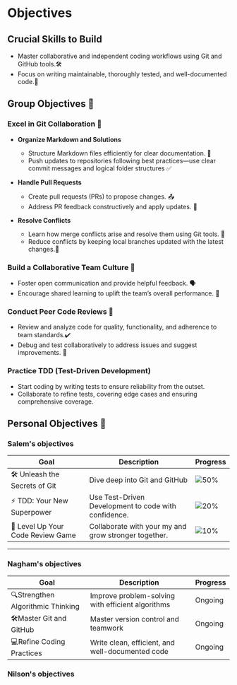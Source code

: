 
# Objectives  

## Crucial Skills to Build  

- Master collaborative and independent coding workflows using Git and GitHub tools.🛠️
- Focus on writing maintainable, thoroughly tested, and well-documented code.📝

## Group Objectives 🌟  

### Excel in Git Collaboration 🚀

- **Organize Markdown and Solutions**  
  - Structure Markdown files efficiently for clear documentation. 📝  
  - Push updates to repositories following best practices—use clear commit
  messages and logical folder structures ✅  

- **Handle Pull Requests**
  - Create pull requests (PRs) to propose changes. 📤  
  - Address PR feedback constructively and apply updates. 💬  

- **Resolve Conflicts**  
  - Learn how merge conflicts arise and resolve them using Git tools. 🤔  
  - Reduce conflicts by keeping local branches updated with the latest changes.🔄

### Build a Collaborative Team Culture 🤝  

- Foster open communication and provide helpful feedback. 🗣️  
- Encourage shared learning to uplift the team’s overall performance. 🌱  

### Conduct Peer Code Reviews 👀  

- Review and analyze code for quality, functionality, and adherence to team standards.✔️
- Debug and test collaboratively to address issues and suggest improvements. 🐞

### Practice TDD (Test-Driven Development)  

- Start coding by writing tests to ensure reliability from the outset.  
- Collaborate to refine tests, covering edge cases and ensuring comprehensive coverage.

## Personal Objectives 🎯  

### Salem's objectives

| **Goal**                           | **Description** | **Progress**   |  
|------------------------------------|----------------| ----------------|
| 🛠️ Unleash the Secrets of Git      |Dive deep into Git and GitHub | ![50%](https://progress-bar.xyz/50) |
| ⚡ TDD: Your New Superpower        | Use Test-Driven Development to code with confidence.| ![20%](https://progress-bar.xyz/20)  |  
| 🎉 Level Up Your Code Review Game  | Collaborate with your my and grow stronger together.| ![10%](https://progress-bar.xyz/10)  |  

---

### Nagham's objectives

| **Goal**                           | **Description**                                  | **Progress** |  
|------------------------------------|--------------------------------------------------|--------------|  
| 🔍Strengthen Algorithmic Thinking  | Improve problem-solving with efficient algorithms | Ongoing      |  
| 🛠️Master Git and GitHub  |  Master version control and teamwork | Ongoing      |  
| 💻Refine Coding Practices | Write clean, efficient, and well-documented code | Ongoing      |  

### Nilson's objectives
